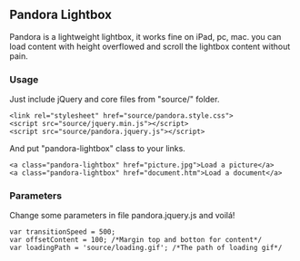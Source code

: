## Pandora Lightbox
Pandora is a lightweight lightbox, it works fine on iPad, pc, mac. you can load content with height overflowed and scroll the lightbox content without pain.

### Usage

Just include jQuery and core files from "source/" folder.
	
	<link rel="stylesheet" href="source/pandora.style.css">	
	<script src="source/jquery.min.js"></script>
	<script src="source/pandora.jquery.js"></script>

And put "pandora-lightbox" class to your links.

	<a class="pandora-lightbox" href="picture.jpg">Load a picture</a>
	<a class="pandora-lightbox" href="document.htm">Load a document</a>

### Parameters
Change some parameters in file pandora.jquery.js and voilá!

	var transitionSpeed = 500;
	var offsetContent = 100; /*Margin top and botton for content*/
	var loadingPath = 'source/loading.gif'; /*The path of loading gif*/
